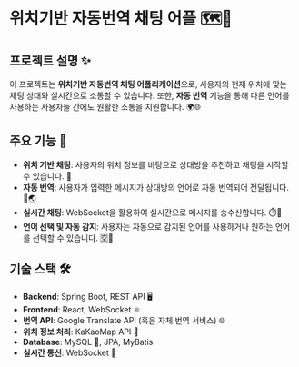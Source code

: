 # 위치기반 자동번역 채팅 어플 🗺️💬

## 프로젝트 설명 ✨

이 프로젝트는 **위치기반 자동번역 채팅 어플리케이션**으로, 사용자의 현재 위치에 맞는 채팅 상대와 실시간으로 소통할 수 있습니다. 또한, **자동 번역** 기능을 통해 다른 언어를 사용하는 사용자들 간에도 원활한 소통을 지원합니다. 🌍🌐

## 주요 기능 🎯

- **위치 기반 채팅**: 사용자의 위치 정보를 바탕으로 상대방을 추천하고 채팅을 시작할 수 있습니다. 📍
- **자동 번역**: 사용자가 입력한 메시지가 상대방의 언어로 자동 번역되어 전달됩니다. 🔄🌏
- **실시간 채팅**: WebSocket을 활용하여 실시간으로 메시지를 송수신합니다. ⏱️💬
- **언어 선택 및 자동 감지**: 사용자는 자동으로 감지된 언어를 사용하거나 원하는 언어를 선택할 수 있습니다. 🈳💬

## 기술 스택 🛠️

- **Backend**: Spring Boot, REST API 🖥️
- **Frontend**: React, WebSocket ⚛️
- **번역 API**: Google Translate API (혹은 자체 번역 서비스) 🌐
- **위치 정보 처리**: KaKaoMap API 📍
- **Database**: MySQL 💾, JPA, MyBatis
- **실시간 통신**: WebSocket 🔌
